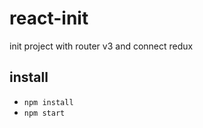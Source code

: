 # react-init
init project with router v3 and connect redux

## install 
- `npm install`
- `npm start`
